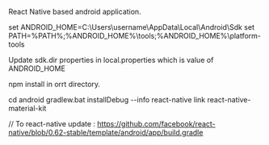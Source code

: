 React Native based android application.

set ANDROID_HOME=C:\Users\username\AppData\Local\Android\Sdk
set PATH=%PATH%;%ANDROID_HOME%\tools;%ANDROID_HOME%\platform-tools


Update sdk.dir properties in local.properties which is value of ANDROID_HOME

npm install in orrt directory.



cd android 
gradlew.bat installDebug --info
react-native link react-native-material-kit


// To react-native update  :  https://github.com/facebook/react-native/blob/0.62-stable/template/android/app/build.gradle

